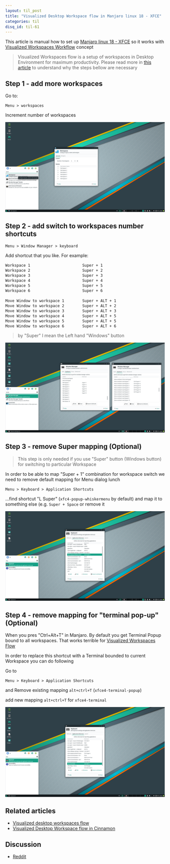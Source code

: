 ```yaml
---
layout: til_post
title: "Visualized Desktop Workspace flow in Manjaro linux 18 - XFCE"
categories: til
disq_id: til-61
---
```



This article is manual how to set up [Manjaro linux 18 - XFCE](https://manjaro.org/download/xfce/) so it works with   [Visualized Workspaces Workflow](https://blog.eq8.eu/article/visualized-desktop-workspaces-flow.html) concept

> Visualized Workspaces flow is a setup of workspaces in Desktop Environment for maximum productivity.  Please read more in [this article](https://blog.eq8.eu/article/visualized-desktop-workspaces-flow.html) to understand why the steps bellow are necessary

## Step 1 - add more workspaces

 Go to:

```
Menu > workspaces 
```

Increment number of workspaces

![](https://raw.githubusercontent.com/equivalent/equivalent.github.io/master/assets/2019/manjaro-step1-add-workspaces.png)

## Step 2  - add  switch to workspaces number shortcuts

```
Menu > Window Manager > keyboard
```

Add shortcut that you like. For example:

```
Workspace 1                       Super + 1
Workspace 2                       Super + 2
Workspace 3                       Super + 3
Workspace 4                       Super + 4
Workspace 5                       Super + 5
Workspace 6                       Super + 6

Move Window to workspace 1        Super + ALT + 1
Move Window to workspace 2        Super + ALT + 2
Move Window to workspace 3        Super + ALT + 3
Move Window to workspace 4        Super + ALT + 5
Move Window to workspace 5        Super + ALT + 5
Move Window to workspace 6        Super + ALT + 6
```

> by "Super" I mean the Left hand  "Windows" button

![](https://raw.githubusercontent.com/equivalent/equivalent.github.io/master/assets/2019/manjaro-step-2-add-window-shortcut--witch-workspace.png)

## Step 3 - remove Super mapping (Optional)

> This step is only needed  if you use "Super" button (Windows button) for switching to particular Workspace

In order to be able to map "Super + 1" combination for workspace switch  we need to remove default mapping for Menu dialog lunch


```
Menu > Keyboard > Application Shortcuts
```

...find shortcut "L Super" (`xfc4-popup-whiskermenu` by default) and map it to something else (e.g. `Super + Space` or remove it

![](https://raw.githubusercontent.com/equivalent/equivalent.github.io/master/assets/2019/manjaro-step3-remove-super-shortcut.png)


## Step 4 - remove mapping for "terminal pop-up" (Optional)

When you pres "Ctrl+Alt+T" in Manjaro. By default you get  Terminal Popup bound to all workspaces.
That works terrible for [Visualized Workspaces Flow](https://blog.eq8.eu/article/visualized-desktop-workspaces-flow.html)

In order to replace this shortcut with a Terminal bounded to current
Workspace you can do following


Go to 

```
Menu > Keyboard > Application Shortcuts
```

and Remove existing mapping `alt+ctrl+T` (`xfce4-terminal-popup`)

add new mapping `alt+ctrl+T`  for `xfce4-terminal`

![](https://raw.githubusercontent.com/equivalent/equivalent.github.io/master/assets/2019/manjaro-step-4-replace-terminal-popup-shortcut.png)

## Related articles

* [Visualized desktop workspaces flow](https://blog.eq8.eu/article/visualized-desktop-workspaces-flow.html)
* [Visualized Desktop Workspace flow in Cinnamon](https://blog.eq8.eu/til/cinnamon-workspaces.html)

## Discussion

* [Reddit](https://www.reddit.com/r/ManjaroLinux/comments/bob33z/visualized_desktop_workspace_flow_in_manjaro/)
